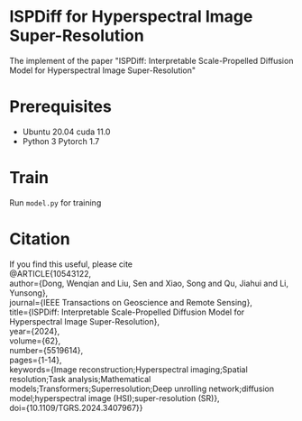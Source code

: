 # ISPDiff for Hyperspectral Image Super-Resolution
The implement of the paper "ISPDiff: Interpretable Scale-Propelled Diffusion Model for Hyperspectral Image Super-Resolution"
# Prerequisites
- Ubuntu 20.04 cuda 11.0
- Python 3 Pytorch 1.7
# Train
Run `model.py` for training
# Citation
If you find this useful, please cite  
@ARTICLE{10543122,  
  author={Dong, Wenqian and Liu, Sen and Xiao, Song and Qu, Jiahui and Li, Yunsong},  
  journal={IEEE Transactions on Geoscience and Remote Sensing},  
  title={ISPDiff: Interpretable Scale-Propelled Diffusion Model for Hyperspectral Image Super-Resolution},   
  year={2024},  
  volume={62},  
  number={5519614},  
  pages={1-14},  
  keywords={Image reconstruction;Hyperspectral imaging;Spatial resolution;Task analysis;Mathematical models;Transformers;Superresolution;Deep unrolling network;diffusion model;hyperspectral image (HSI);super-resolution (SR)},  
  doi={10.1109/TGRS.2024.3407967}}


